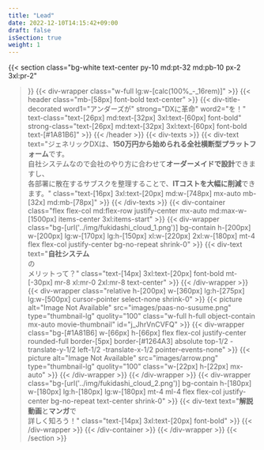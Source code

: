 ```yaml
---
title: "Lead"
date: 2022-12-10T14:15:42+09:00
draft: false
isSection: true
weight: 1
---
```


{{< section
    class="bg-white text-center py-10 md:pt-32 md:pb-10 px-2 3xl:pr-2"
>}}
    {{< div-wrapper
        class="w-full lg:w-[calc(100%_-_16rem)]"
    >}}
        {{< header
            class="mb-[58px] font-bold text-center"
        >}}
            {{< div-title-decorated
                word1="アンダーズが"
                strong="DXに革命"
                word2="を！"
                text-class="text-[26px] md:text-[32px] 3xl:text-[60px] font-bold"
                strong-class="text-[26px] md:text-[32px] 3xl:text-[60px] font-bold text-[#1A81B6]"
            >}}
        {{< /header >}}
        {{< div-texts >}}
            {{< div-text
                text="ジェネリックDXは、<strong class='font-bold text-[#1A81B6]'>150万円から始められる全社横断型プラットフォーム</strong>です。 <br>自社システムなので会社のやり方に合わせて<strong class='font-bold text-[#1A81B6]'>オーダーメイドで設計</strong>できますし、<br> 各部署に散在するサブスクを整理することで、<strong class='font-bold text-[#1A81B6]'>ITコストを大幅に削減</strong>できます。"
                class="text-[16px] 3xl:text-[20px] md:w-[748px] mx-auto mb-[32x] md:mb-[78px]"
            >}}
        {{< /div-texts >}}
        {{< div-container
            class="flex flex-col md:flex-row justify-center mx-auto md:max-w-[1500px] items-center 3xl:items-start"
        >}}
            {{< div-wrapper
                class="bg-[url('../img/fukidashi_cloud_1.png')] bg-contain h-[200px] w-[200px] lg:w-[170px] lg:h-[150px] xl:w-[220px] 2xl:w-[180px] mt-4 flex flex-col justify-center bg-no-repeat shrink-0"
            >}}
                {{< div-text
                    text="<strong class='text-[#1A81B6]'>自社システム</strong><br>の<br>メリットって？"
                    class="text-[14px] 3xl:text-[20px] font-bold mt-[-30px] mr-8 xl:mr-0 2xl:mr-8 text-center"
                >}}
            {{< /div-wrapper >}}
            {{< div-wrapper
                class="relative h-[200px] w-[360px] lg:h-[275px] lg:w-[500px] cursor-pointer select-none shrink-0"
            >}}
                {{< picture
                    alt="Image Not Available" src="images/paas-no-susume.png" type="thumbnail-lg" quolity="100" class="w-full h-full object-contain mx-auto movie-thumbnail"
                    id="j_JhrVnCVFQ"
                >}}
                {{< div-wrapper
                    class="bg-[#1A81B6] w-[66px] h-[66px] flex flex-col justify-center rounded-full border-[5px] border-[#1264A3] absolute top-1/2 -translate-y-1/2 left-1/2 -translate-x-1/2 pointer-events-none"
                >}}
                    {{< picture
                        alt="Image Not Available" src="images/arrow.png" type="thumbnail-lg" quolity="100" class="w-[22px] h-[22px] mx-auto"
                    >}}
                {{< /div-wrapper >}}
            {{< /div-wrapper >}}
            {{< div-wrapper
                class="bg-[url('../img/fukidashi_cloud_2.png')] bg-contain h-[180px] w-[180px] lg:h-[180px] lg:w-[180px] mt-4 ml-4 flex flex-col justify-center bg-no-repeat text-center shrink-0"
            >}}
                {{< div-text
                    text="<strong class='text-[#1A81B6] text-[20px] 3xl:text-[26px]'>解説動画</strong>と<strong class='text-[#1A81B6] text-[20px] 3xl:text-[26px]'>マンガ</strong>で<br>詳しく知ろう！"
                    class="text-[14px] 3xl:text-[20px] font-bold"
                >}}
            {{< /div-wrapper >}}
        {{< /div-container >}}
    {{< /div-wrapper >}}
{{< /section >}}
